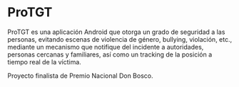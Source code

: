 # ProTGT
ProTGT es una aplicación Android que otorga un grado de seguridad a las
personas, evitando escenas de violencia de género, bullying,
violación, etc., mediante un mecanismo que notifique del
incidente a autoridades, personas cercanas y familiares, así como un tracking de la posición a tiempo real de la víctima.

Proyecto finalista de Premio Nacional Don Bosco.
